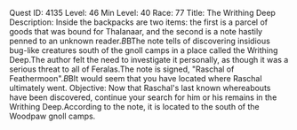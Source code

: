 Quest ID: 4135
Level: 46
Min Level: 40
Race: 77
Title: The Writhing Deep
Description: Inside the backpacks are two items: the first is a parcel of goods that was bound for Thalanaar, and the second is a note hastily penned to an unknown reader.$B$BThe note tells of discovering insidious bug-like creatures south of the gnoll camps in a place called the Writhing Deep.The author felt the need to investigate it personally, as though it was a serious threat to all of Feralas.The note is signed, "Raschal of Feathermoon".$B$BIt would seem that you have located where Raschal ultimately went.
Objective: Now that Raschal's last known whereabouts have been discovered, continue your search for him or his remains in the Writhing Deep.According to the note, it is located to the south of the Woodpaw gnoll camps.
